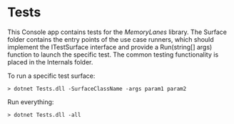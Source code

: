 ﻿# Tests

This Console app contains tests for the *MemoryLanes* library.
The Surface folder contains the entry points of the use case
runners, which should implement the ITestSurface interface
and provide a Run(string[] args) function to launch the specific test.
The common testing functionality is placed in the Internals folder.

To run a specific test surface:

``` 
> dotnet Tests.dll -SurfaceClassName -args param1 param2
```

Run everything:

```
> dotnet Tests.dll -all
```
